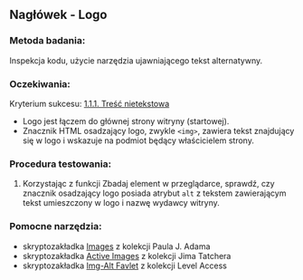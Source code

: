 ## Nagłówek - Logo

### Metoda badania:
Inspekcja kodu, użycie narzędzia ujawniającego tekst alternatywny.

### Oczekiwania:
Kryterium sukcesu: [1.1.1. Treść nietekstowa](https://wcag.lepszyweb.pl/#non-text-content)
-	Logo jest łączem do głównej strony witryny (startowej). 
-	Znacznik HTML osadzający logo, zwykle `<img>`,  zawiera tekst znajdujący się w logo i wskazuje na podmiot będący właścicielem strony. 

### Procedura testowania:
1.	Korzystając z funkcji Zbadaj element w przeglądarce, sprawdź, czy znacznik osadzający logo posiada atrybut `alt` z tekstem zawierającym tekst umieszczony w logo i nazwę wydawcy witryny.

### Pomocne narzędzia:
-	skryptozakładka [Images](http://pauljadam.com/bookmarklets/index.html) z kolekcji Paula J. Adama
-	skryptozakładka [Active Images](https://jimthatcher.com/favelets/) z kolekcji Jima Tatchera
-	skryptozakładka [Img-Alt Favlet](https://labs.levelaccess.com/index.php/Category:Favlet) z kolekcji Level Access
